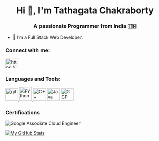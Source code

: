 <h1 align="center">Hi 👋, I'm Tathagata Chakraborty</h1>
<h3 align="center">A passionate Programmer from India 🇮🇳</h3>

- 🌱 I’m a Full Stack Web Developer.

<h3 align="left">Connect with me:</h3>
<p align="left">
<a href="https://www.linkedin.com/in/tathagata-chakraborty-478416172" target="_blank"><img align="center" src="https://raw.githubusercontent.com/rahuldkjain/github-profile-readme-generator/master/src/images/icons/Social/linked-in-alt.svg" alt="https://www.linkedin.com/in/tathagata-chakraborty-478416172" height="30" width="40" /></a>
</p>

<h3 align="left">Languages and Tools:</h3>
<p align="left"> 
<a href="https://git-scm.com/" target="_blank" rel="noreferrer"> <img src="https://www.vectorlogo.zone/logos/git-scm/git-scm-icon.svg" alt="git" width="40" height="40"/> </a> 
<a href="https://www.python.org" target="_blank" rel="noreferrer"> <img src="https://s3.dualstack.us-east-2.amazonaws.com/pythondotorg-assets/media/community/logos/python-logo-only.png" alt="python" width="40" height="44"/> </a> 
<a href="https://isocpp.org/" target="_blank" rel="noreferrer"> <img src="https://img.icons8.com/color/344/c-plus-plus-logo.png" alt="C++" width="40" height="40"/></a> 
<a href="https://www.java.com/en/" target="_blank" rel="noreferrer"><img src="https://www.svgrepo.com/show/184143/java.svg" alt="Java" width="40" height="40"/></a>
<a href="https://cloud.google.com/" target="_blank" rel="noreferrer"> <img src="https://www.gstatic.com/devrel-devsite/prod/v3f8eafc9e9ec34d001886958ac58f6b3d255ba70e9584b93488d1cf3a23653aa/cloud/images/favicons/onecloud/apple-icon.png" alt="GCP" width="40"/>
</a>
</p>

<h3>Certifications </h3>
<img src="https://api.accredible.com/v1/frontend/credential_website_embed_image/badge/58659370" alt="Google Associate Cloud Engineer"/>

[![My GitHub Stats](https://github-readme-stats.vercel.app/api/?username=CRAZy-Monk3Y&count_private=true&theme=tokyonight&showicons=true)]()
